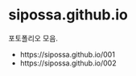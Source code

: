 # sipossa.github.io

포토폴리오 모음. <br>
<ul>
  <li> https://sipossa.github.io/001 </li>
  <li> https://sipossa.github.io/002 </li>
</ul>

